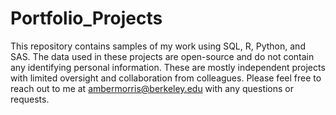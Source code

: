 # Portfolio_Projects
This repository contains samples of my work using SQL, R, Python, and SAS. The data used in these projects are open-source and do not contain any identifying personal information. 
These are mostly independent projects with limited oversight and collaboration from colleagues. 
Please feel free to reach out to me at ambermorris@berkeley.edu with any questions or requests.
